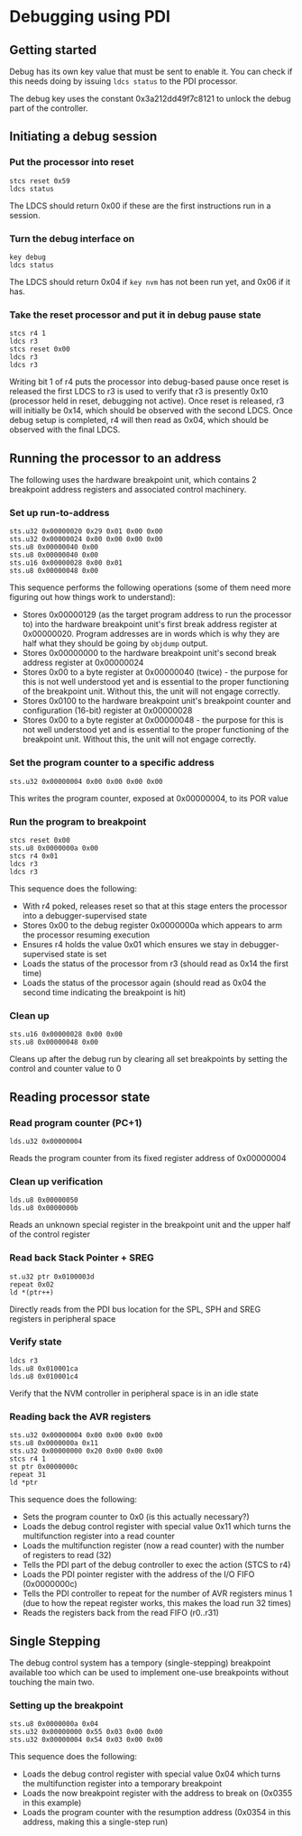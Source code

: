 # Debugging using PDI

## Getting started

Debug has its own key value that must be sent to enable it. You can check if this needs doing by issuing `ldcs status` to the PDI processor.

The debug key uses the constant 0x3a212dd49f7c8121 to unlock the debug part of the controller.

## Initiating a debug session

### Put the processor into reset

```pdi
stcs reset 0x59
ldcs status
```

The LDCS should return 0x00 if these are the first instructions run in a session.

### Turn the debug interface on

```pdi
key debug
ldcs status
```

The LDCS should return 0x04 if `key nvm` has not been run yet, and 0x06 if it has.

### Take the reset processor and put it in debug pause state

```pdi
stcs r4 1
ldcs r3
stcs reset 0x00
ldcs r3
ldcs r3
```

Writing bit 1 of r4 puts the processor into debug-based pause once reset is released
the first LDCS to r3 is used to verify that r3 is presently 0x10 (processor held in reset, debugging not active).
Once reset is released, r3 will initially be 0x14, which should be observed with the second LDCS.
Once debug setup is completed, r4 will then read as 0x04, which should be observed with the final LDCS.

## Running the processor to an address

The following uses the hardware breakpoint unit, which contains 2 breakpoint address registers and associated
control machinery.

### Set up run-to-address

```pdi
sts.u32 0x00000020 0x29 0x01 0x00 0x00
sts.u32 0x00000024 0x00 0x00 0x00 0x00
sts.u8 0x00000040 0x00
sts.u8 0x00000040 0x00
sts.u16 0x00000028 0x00 0x01
sts.u8 0x00000048 0x00
```

This sequence performs the following operations (some of them need more figuring out how things work to understand):

* Stores 0x00000129 (as the target program address to run the processor to) into the hardware breakpoint unit's
  first break address register at 0x00000020. Program addresses are in words which is why they are half what
  they should be going by `objdump` output.
* Stores 0x00000000 to the hardware breakpoint unit's second break address register at 0x00000024
* Stores 0x00 to a byte register at 0x00000040 (twice) - the purpose for this is not well understood yet and is
  essential to the proper functioning of the breakpoint unit. Without this, the unit will not engage correctly.
* Stores 0x0100 to the hardware breakpoint unit's breakpoint counter and configuration (16-bit) register at 0x00000028
* Stores 0x00 to a byte register at 0x00000048 - the purpose for this is not well understood yet and is
  essential to the proper functioning of the breakpoint unit. Without this, the unit will not engage correctly.

### Set the program counter to a specific address

```pdi
sts.u32 0x00000004 0x00 0x00 0x00 0x00
```

This writes the program counter, exposed at 0x00000004, to its POR value

### Run the program to breakpoint

```pdi
stcs reset 0x00
sts.u8 0x0000000a 0x00
stcs r4 0x01
ldcs r3
ldcs r3
```

This sequence does the following:

* With r4 poked, releases reset so that at this stage enters the processor into a debugger-supervised state
* Stores 0x00 to the debug register 0x0000000a which appears to arm the processor resuming execution
* Ensures r4 holds the value 0x01 which ensures we stay in debugger-supervised state is set
* Loads the status of the processor from r3 (should read as 0x14 the first time)
* Loads the status of the processor again (should read as 0x04 the second time indicating the breakpoint is hit)

### Clean up

```pdi
sts.u16 0x00000028 0x00 0x00
sts.u8 0x00000048 0x00
```

Cleans up after the debug run by clearing all set breakpoints by setting the control and counter value to 0

## Reading processor state

### Read program counter (PC+1)

```pdi
lds.u32 0x00000004
```

Reads the program counter from its fixed register address of 0x00000004

### Clean up verification

```pdi
lds.u8 0x00000050
lds.u8 0x0000000b
```

Reads an unknown special register in the breakpoint unit and the upper half of the control register

### Read back Stack Pointer + SREG

```pdi
st.u32 ptr 0x0100003d
repeat 0x02
ld *(ptr++)
```

Directly reads from the PDI bus location for the SPL, SPH and SREG registers in peripheral space

### Verify state

```pdi
ldcs r3
lds.u8 0x010001ca
lds.u8 0x010001c4
```

Verify that the NVM controller in peripheral space is in an idle state

### Reading back the AVR registers

```pdi
sts.u32 0x00000004 0x00 0x00 0x00 0x00
sts.u8 0x0000000a 0x11
sts.u32 0x00000000 0x20 0x00 0x00 0x00
stcs r4 1
st ptr 0x0000000c
repeat 31
ld *ptr
```

This sequence does the following:

* Sets the program counter to 0x0 (is this actually necessary?)
* Loads the debug control register with special value 0x11 which turns the multifunction register into a read counter
* Loads the multifunction register (now a read counter) with the number of registers to read (32)
* Tells the PDI part of the debug controller to exec the action (STCS to r4)
* Loads the PDI pointer register with the address of the I/O FIFO (0x0000000c)
* Tells the PDI controller to repeat for the number of AVR registers minus 1 (due to how the repeat register works,
  this makes the load run 32 times)
* Reads the registers back from the read FIFO (r0..r31)

## Single Stepping

The debug control system has a tempory (single-stepping) breakpoint available too which can be used to implement one-use breakpoints without touching the main two.

### Setting up the breakpoint

```pdi
sts.u8 0x0000000a 0x04
sts.u32 0x00000000 0x55 0x03 0x00 0x00
sts.u32 0x00000004 0x54 0x03 0x00 0x00
```

This sequence does the following:

* Loads the debug control register with special value 0x04 which turns the multifunction register into a temporary breakpoint
* Loads the now breakpoint register with the address to break on (0x0355 in this example)
* Loads the program counter with the resumption address (0x0354 in this address, making this a single-step run)
